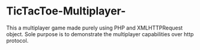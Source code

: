 TicTacToe-Multiplayer-
======================

This a multiplayer game made purely using PHP and XMLHTTPRequest object.
Sole purpose is to demonstrate the multiplayer capabilities over http protocol.


